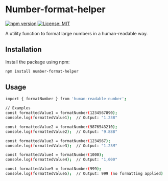 # Number-format-helper

[![npm version](https://badge.fury.io/js/human-readable-number.svg)](https://www.npmjs.com/package/number-format-helper)
[![License: MIT](https://img.shields.io/badge/License-MIT-yellow.svg)](https://opensource.org/licenses/MIT)

A utility function to format large numbers in a human-readable way.

## Installation

Install the package using npm:

```bash
npm install number-format-helper
```

## Usage

```bash
import { formatNumber } from 'human-readable-number';

// Examples
const formattedValue1 = formatNumber(1234567890);
console.log(formattedValue1);  // Output: "1.23B"

const formattedValue2 = formatNumber(9876543210);
console.log(formattedValue2);  // Output: "9.88B"

const formattedValue3 = formatNumber(1234567);
console.log(formattedValue3);  // Output: "1.23M"

const formattedValue4 = formatNumber(1000);
console.log(formattedValue4);  // Output: "1,000"

const formattedValue5 = formatNumber(999);
console.log(formattedValue5);  // Output: 999 (no formatting applied)

```
